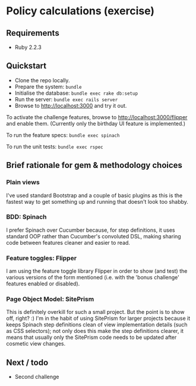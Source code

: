 # Policy calculations (exercise)

## Requirements

- Ruby 2.2.3

## Quickstart

- Clone the repo locally.
- Prepare the system: `bundle`
- Initialise the database: `bundle exec rake db:setup`
- Run the server: `bundle exec rails server`
- Browse to <http://localhost:3000> and try it out.

To activate the challenge features, browse to <http://localhost:3000/flipper>
and enable them. (Currently only the birthday UI feature is implemented.)

To run the feature specs: `bundle exec spinach`

To run the unit tests: `bundle exec rspec`

## Brief rationale for gem & methodology choices

### Plain views
I've used standard Bootstrap and a couple of basic plugins as this is the
fastest way to get something up and running that doesn't look too shabby.

### BDD: Spinach
I prefer Spinach over Cucumber because, for step definitions, it uses standard
OOP rather than Cucumber's convoluted DSL, making sharing code between
features cleaner and easier to read.

### Feature toggles: Flipper
I am using the feature toggle library Flipper in order to show (and test) the
various versions of the form mentioned (i.e. with the 'bonus challenge' features
enabled or disabled).

### Page Object Model: SitePrism
This is definitely overkill for such a small project. But the point is to show
off, right? :) I'm in the habit of using SitePrism for larger projects because
it keeps Spinach step definitions clean of view implementation details (such as
CSS selectors); not only does this make the step definitions clearer, it means
that usually only the SitePrism code needs to be updated after cosmetic view
changes.

## Next / todo

- Second challenge
